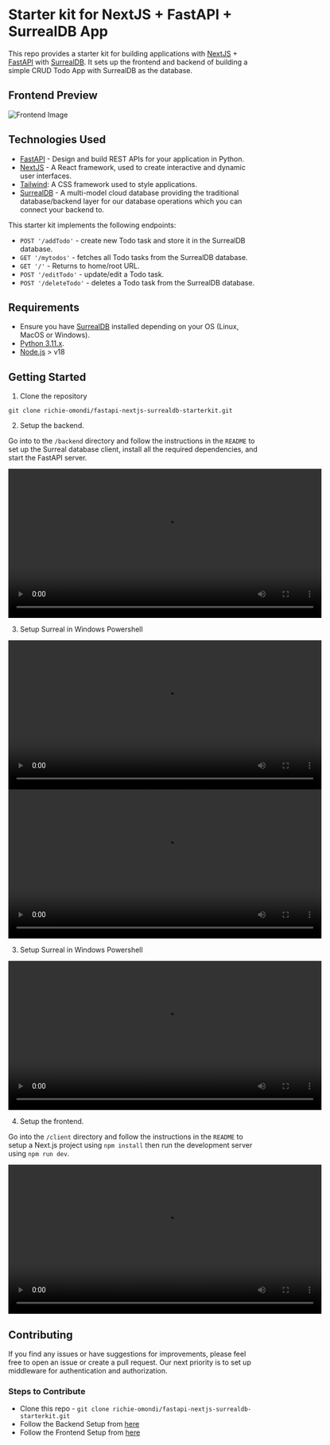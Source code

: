 # Starter kit for NextJS + FastAPI + SurrealDB App

This repo provides a starter kit for building applications with [NextJS](https://nextjs.org/) + [FastAPI](https://fastapi.tiangolo.com/) with [SurrealDB](https://surrealdb.com/). It sets up the frontend and backend of building a simple CRUD Todo App with SurrealDB as the database.

## Frontend Preview

![Frontend Image](https://res.cloudinary.com/dza2rilni/image/upload/v1698238371/vikjfyjnsbex3hlu8ebq.png)

## Technologies Used

* [FastAPI](https://fastapi.tiangolo.com/) - Design and build REST APIs for your application in Python.
* [NextJS](https://nextjs.org/) - A React framework, used to create interactive and dynamic user interfaces.
* [Tailwind](https://tailwindcss.com/):  A CSS framework used to style applications.
* [SurrealDB](https://surrealdb.com/) - A multi-model cloud database providing the traditional database/backend layer for our database operations which you can connect your backend to.

This starter kit implements the following endpoints:

* `POST '/addTodo'` - create new Todo task and store it in the SurrealDB database.
* `GET '/mytodos'` - fetches all Todo tasks from the SurrealDB database.
* `GET '/'` - Returns to home/root URL.
* `POST '/editTodo'` - update/edit a Todo task.
* `POST '/deleteTodo'` - deletes a Todo task from the SurrealDB database.

## Requirements

* Ensure you have [SurrealDB](https://surrealdb.com/docs/installation) installed depending on your OS (Linux, MacOS or Windows).
* [Python 3.11.x](https://www.python.org/downloads/).
* [Node.js](https://nodejs.org/en/download) > v18

## Getting Started

1. Clone the repository

```console
git clone richie-omondi/fastapi-nextjs-surrealdb-starterkit.git
```

2. Setup the backend.

Go into to the `/backend` directory and follow the instructions in the `README` to set up the Surreal database client, install all the required dependencies, and start the FastAPI server.
 

<video width="630" height="300" src="https://res.cloudinary.com/dza2rilni/video/upload/v1698237888/cbyzitcejkxmu0mkirxn.mp4"></video>

3. Setup Surreal in Windows Powershell

<video width="630" height="300" src="https://res.cloudinary.com/dza2rilni/video/upload/v1698237888/a7fjhqpheu2iuuojzidu.mp4"></video>
<video width="630" height="300" src="https://res.cloudinary.com/dza2rilni/video/upload/v1698237888/cbyzitcejkxmu0mkirxn.mp4"></video>

3. Setup Surreal in Windows Powershell

<video width="630" height="300" src="https://res.cloudinary.com/dza2rilni/video/upload/v1698237888/a7fjhqpheu2iuuojzidu.mp4"></video>

4. Setup the frontend.

Go into the `/client` directory and follow the instructions in the `README` to setup a Next.js project using `npm install` then run the development server using `npm run dev`.

<video width="630" height="300" src="https://res.cloudinary.com/dza2rilni/video/upload/v1698237888/j3uhcysezktyxrmth79b.mp4"></video>

## Contributing

If you find any issues or have suggestions for improvements, please feel free to open an issue or create a pull request. Our next priority is to set up middleware for authentication and authorization.

### Steps to Contribute 
* Clone this repo - `git clone richie-omondi/fastapi-nextjs-surrealdb-starterkit.git`
* Follow the Backend Setup from [here](./backend/README.md)
* Follow the Frontend Setup from [here](./client/README.md)
